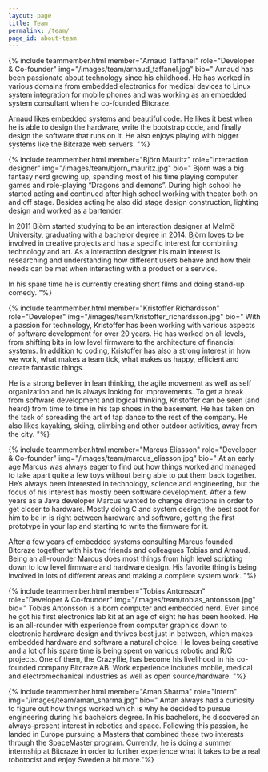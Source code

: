 ```yaml
---
layout: page
title: Team
permalink: /team/
page_id: about-team
---
```



{% include teammember.html member="Arnaud Taffanel" role="Developer & Co-founder" img="/images/team/arnaud_taffanel.jpg" bio="
Arnaud has been passionate about technology since his childhood. He has worked in various domains from embedded electronics for medical devices to Linux system integration for mobile phones and was working as an embedded system consultant when he co-founded Bitcraze.

Arnaud likes embedded systems and beautiful code. He likes it best when he is able to design the hardware, write the bootstrap code, and finally design the software that runs on it. He also enjoys playing with bigger systems like the Bitcraze web servers.
"%}

{% include teammember.html member="Björn Mauritz" role="Interaction designer" img="/images/team/bjorn_mauritz.jpg" bio="
Björn was a big fantasy nerd growing up, spending most of his time playing computer games and role-playing “Dragons and demons”. During high school he started acting and continued after high school working with theater both on and off stage. Besides acting he also did stage design construction, lighting design and worked as a bartender.

In 2011 Björn started studying to be an interaction designer at Malmö University, graduating with a bachelor degree in 2014. Björn loves to be involved in creative projects and has a specific interest for combining technology and art. 
As a interaction designer his main interest is researching and understanding how different users behave and how their needs can be met when interacting with a product or a service.

In his spare time he is currently creating short films and doing stand-up comedy.
"%}


{% include teammember.html member="Kristoffer Richardsson" role="Developer" img="/images/team/kristoffer_richardsson.jpg" bio="
With a passion for technology, Kristoffer has been working with various aspects of software development for over 20 years. He has worked on all levels, from shifting bits in low level firmware to the architecture of financial systems. In addition to coding, Kristoffer has also a strong interest in how we work, what makes a team tick, what makes us happy, efficient and create fantastic things.

He is a strong believer in lean thinking, the agile movement as well as self organization and he is always looking for improvements. To get a break from software development and logical thinking, Kristoffer can be seen (and heard) from time to time in his tap shoes in the basement. He has taken on the task of spreading the art of tap dance to the rest of the company. He also likes kayaking, skiing, climbing and other outdoor activities, away from the city.
"%}


{% include teammember.html member="Marcus Eliasson" role="Developer & Co-founder" img="/images/team/marcus_eliasson.jpg" bio="
At an early age Marcus was always eager to find out how things worked and managed to take apart quite a few toys without being able to put them back together. He’s always been interested in technology, science and engineering, but the focus of his interest has mostly been software development.
After a few years as a Java developer Marcus wanted to change directions in order to get closer to hardware. Mostly doing C and system design, the best spot for him to be in is right between hardware and software, getting the first prototype in your lap and starting to write the firmware for it. 

After a few years of embedded systems consulting Marcus founded Bitcraze together with his two friends and colleagues Tobias and Arnaud.
Being an all-rounder Marcus does most things from high level scripting down to low level firmware and hardware design. His favorite thing is being involved in lots of different areas and making a complete system work.
"%}


{% include teammember.html member="Tobias Antonsson" role="Developer & Co-founder" img="/images/team/tobias_antonsson.jpg" bio="
Tobias Antonsson is a born computer and embedded nerd. Ever since he got his first electronics lab kit at an age of eight he has been hooked. He is an all-rounder with experience from computer graphics down to electronic hardware design and thrives best just in between, which makes embedded hardware and software a natural choice. 
He loves being creative and a lot of his spare time is being spent on various robotic and R/C projects. One of them, the Crazyflie, has become his livelihood in his co-founded company Bitcraze AB. Work experience includes mobile, medical and electromechanical industries as well as open source/hardware. 
"%}

{% include teammember.html member="Aman Sharma" role="Intern" img="/images/team/aman_sharma.jpg" bio="
Aman always had a curiosity to figure out how things worked which is why he 
decided to pursue engineering during his bachelors degree. In his bachelors, he 
discovered an always-present interest in robotics and space. Following this 
passion, he landed in Europe pursuing a Masters that combined these two 
interests through the SpaceMaster program. Currently, he is doing a summer 
internship at Bitcraze in order to further experience what it takes to be a 
real robotocist and enjoy Sweden a bit more."%}


